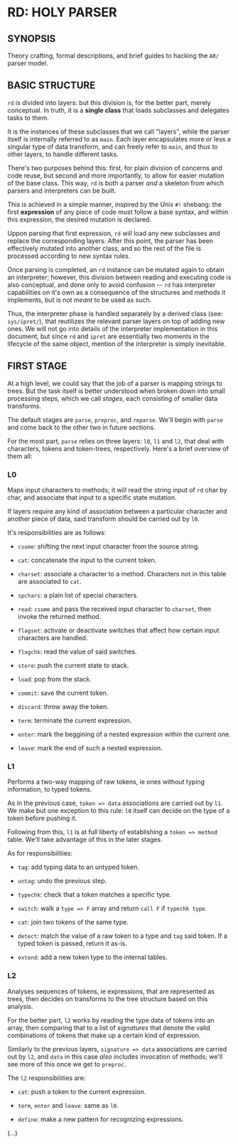 # RD: HOLY PARSER

## SYNOPSIS

Theory crafting, formal descriptions, and brief guides to hacking the `AR/` parser model.


## BASIC STRUCTURE

`rd` is divided into layers: but this division is, for the better part, merely conceptual. In truth, it is a __single  class__ that loads subclasses and delegates tasks to them.

It is the instances of these subclasses that we call "layers", while the parser itself is internally referred to as `main`. Each layer encapsulates more or less a singular type of data transform, and can freely refer to `main`, and thus to other layers, to handle different tasks.

There's two purposes behind this: first, for plain division of concerns and code reuse, but second and more importantly, to allow for easier mutation of the base class. This way, `rd` is both a parser *and* a skeleton from which parsers and interpreters can be built.

This is achieved in a simple manner, inspired by the Unix `#!` shebang: the first __expression__ of any piece of code must follow a base syntax, and within this expression, the desired mutation is declared.

Uppon parsing that first expression, `rd` will load any new subclasses and replace the corresponding layers. After this point, the parser has been effectively mutated into another class, and so the rest of the file is processed according to new syntax rules.

Once parsing is completed, an `rd` instance can be mutated again to obtain an interpreter; however, this division between reading and executing code is also conceptual, and done only to avoid confusion -- `rd` has interpreter capabilities on it's own as a consequence of the structures and methods it implements, but is not *meant* to be used as such.

Thus, the interpreter phase is handled separately by a derived class (see: `sys/ipret/`), that reutilizes the relevant parser layers on top of adding new ones. We will not go into details of the interpreter implementation in this document, but since `rd` and `ipret` are essentially two moments in the lifecycle of the same object, mention of the interpreter is simply inevitable.

## FIRST STAGE

At a high level, we could say that the job of a parser is mapping strings to trees. But the task itself is better understood when broken down into small processing steps, which we call *stages*, each consisting of smaller data transforms.

The default stages are `parse`, `preproc`, and `reparse`. We'll begin with `parse` and come back to the other two in future sections.


For the most part, `parse` relies on three layers: `l0`, `l1` and `l2`, that deal with characters, tokens and token-trees, respectively. Here's a brief overview of them all:

### L0

Maps input characters to methods; it will read the string input of `rd` char by char, and associate that input to a specific state mutation.

If layers require any kind of association between a particular character and another piece of data, said transform should be carried out by `l0`.

It's responsibilities are as follows:

- `csume`: shifting the next input character from the source string.

- `cat`: concatenate the input to the current token.

- `charset`: associate a character to a method. Characters not in this table are associated to `cat`.

- `spchars`: a plain list of special characters.

- `read`: `csume` and pass the received input character to `charset`, then invoke the returned method.

- `flagset`: activate or deactivate switches that affect how certain input characters are handled.

- `flagchk`: read the value of said switches.

- `store`: push the current state to stack.
 
- `load`: pop from the stack.

- `commit`: save the current token.

- `discard`: throw away the token.

- `term`: terminate the current expression.

- `enter`: mark the beggining of a nested expression within the current one.

- `leave`: mark the end of such a nested expression.


### L1

Performs a two-way mapping of raw tokens, ie ones without typing information, to typed tokens.

As in the previous case, `token => data` associations are carried out by `l1`. We make but one exception to this rule: `l0` itself can decide on the type of a token before pushing it.

Following from this, `l1` is at full liberty of establishing a `token => method` table. We'll take advantage of this in the later stages.

As for responsibilities:

- `tag`: add typing data to an untyped token.

- `untag`: undo the previous step.

- `typechk`: check that a token matches a specific type.

- `switch`: walk a `type => F` array and return `call F` if `typechk type`.

- `cat`: join two tokens of the same type.

- `detect`: match the value of a raw token to a type and `tag` said token. If a typed token is passed, return it as-is.

- `extend`: add a new token type to the internal tables.


### L2

Analyses sequences of tokens, ie expressions, that are represented as trees, then decides on transforms to the tree structure based on this analysis.

For the better part, `l2` works by reading the type data of tokens into an array, then comparing that to a list of *signatures* that denote the valid combinations of tokens that make up a certain kind of expression.

Similarly to the previous layers, `signature => data` associations are carried out by `l2`, and `data` in this case *also* includes invocation of methods; we'll see more of this once we get to `preproc`.

The `l2` responsibilities are:

- `cat`: push a token to the current expression.

- `term`, `enter` and `leave`: same as `l0`.

- `define`: make a new pattern for recognizing expressions.

(...)
